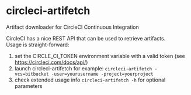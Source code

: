 # circleci-artifetch
Artifact downloader for CircleCI Continuous Integration

CircleCI has a nice REST API that can be used to retrieve artifacts.  
Usage is straight-forward:

1) set the CIRCLE_CI_TOKEN environment variable with a valid token (see https://circleci.com/docs/api/)
2) launch circleci-artifetch for example: `circleci-artifetch -vcs=bitbucket -user=yourusername -project=yourproject`
3) check extended usage info `circleci-artifetch -h` for optional parameters
